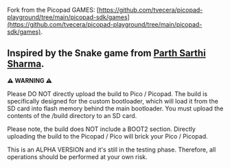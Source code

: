 Fork from the Picopad GAMES: [https://github.com/tvecera/picopad-playground/tree/main/picopad-sdk/games](https://github.com/tvecera/picopad-playground/tree/main/picopad-sdk/games).

Inspired by the Snake game from [Parth Sarthi Sharma](https://parthssharma.github.io).
---

**⚠️ WARNING ⚠️**

Please DO NOT directly upload the build to Pico / Picopad. The build is specifically designed for the custom
bootloader, which will load it from the SD card into flash memory behind the main bootloader. You must upload the 
contents of the /build directory to an SD card.

Please note, the build does NOT include a BOOT2 section. Directly uploading the build to the Picopad / Pico will
brick your Pico / Picopad.

This is an ALPHA VERSION and it's still in the testing phase. Therefore, all operations should be performed at your own
risk. 
